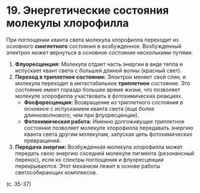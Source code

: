# 19. Энергетические состояния молекулы хлорофилла

При поглощении кванта света молекула хлорофилла переходит из основного **синглетного** состояния в возбужденное. Возбужденный электрон может вернуться в основное состояние несколькими путями:

1.  **Флуоресценция:** Молекула отдает часть энергии в виде тепла и испускает квант света с большей длиной волны (красный свет).
2.  **Переход в триплетное состояние:** Электрон меняет свой спин, и молекула переходит в метастабильное **триплетное** состояние. Это состояние имеет гораздо большее время жизни, что позволяет молекуле хлорофилла участвовать в фотохимических реакциях.
    *   **Фосфоресценция:** Возвращение из триплетного состояния в основное с испусканием кванта света (еще более длинноволнового, чем при флуоресценции).
    *   **Фотохимическая работа:** Именно долгоживущее триплетное состояние позволяет молекуле хлорофилла передавать энергию кванта света другим молекулам, запуская цепь фотохимических превращений.
3.  **Передача энергии:** Возбужденная молекула хлорофилла может передать свою энергию соседней молекуле пигмента (резонансный перенос), если их спектры поглощения и флуоресценции перекрываются. Этот механизм лежит в основе работы светособирающих комплексов.

(с. 35-37)
